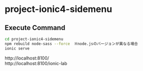 # project-ionic4-sidemenu

## Execute Command

``` bash
cd project-ionic4-sidemenu
npm rebuild node-sass --force  ※node.jsのバージョンが異なる場合
ionic serve
```
http://localhost:8100/  
http://localhost:8100/ionic-lab


